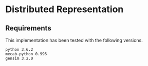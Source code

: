 # Distributed Representation

## Requirements

This implementation has been tested with the following versions.

```
python 3.6.2
mecab-python 0.996
gensim 3.2.0
```